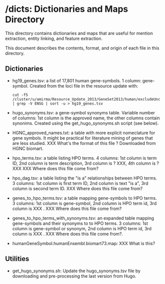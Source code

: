 # /dicts: Dictionaries and Maps Directory

This directory contains dictionaries and maps that are useful for mention
extraction, entity linking, and feature extraction.

This document describes the contents, format, and origin of each file in this
directory.

## Dictionaries

* hg19_genes.tsv: a list of 17,801 human gene-symbols. 1 column: gene-symbol.
  Created from the loci file in the resource update with:

	```
	cut -f5 /cluster/u/amirma/Resource_Update_2013/GeneSet2013/human/excludeUnconventionals/hg19.loci | grep -V ENSG | sort -u > hg19_genes.tsv
	```

* hugo_synonyms.tsv: a gene-symbol synonyms table. Variable number of columns:
  1st column is the approved name, the other columns contain
  synonims. Created using the get_hugo_synonyms.sh script (see below).

* HGNC_approved_names.txt: a table with more explicit nomeclature for gene
  symbols. It might be practical for literature mining of genes that are less
  studied. XXX What's the format of this file ? Downloaded from HGNC biomart.

* hpo_terms.tsv: a table listing HPO terms. 4 columns: 1st column is term ID,
  2nd column is term description, 3rd column is ? XXX, 4th column is ?
  XXX XXX Where does this file come from?

* hpo_dag.tsv: a table listing the "is a" relationships between HPO terms. 3
  columns: 1st column is first term ID, 2nd column is text "is a", 3rd column is
  second term ID. XXX Where does this file come from?

* genes_to_hpo_terms.tsv: a table mapping gene-symbols to HPO terms. 3 columns:
  1st column is gene-symbol, 2nd column is HPO term id, 3rd column is XXX . XXX
  Where does this file come from?

* genes_to_hpo_terms_with_synonyms.tsv: an expanded table mapping gene-symbols
  and their synonyms to to HPO terms. 3 columns: 1st column is gene-symbol or
  synonym, 2nd column is HPO term id, 3rd column is XXX . XXX Where does
  this file come from?. 

* humanGeneSymbol.humanEnsembl.biomart73.map: XXX What is this? 

## Utilities

* get_hugo_synonyms.sh: Update the hugo_synonyms.tsv file by downloading and
  pre-processing the last version from Hugo.


